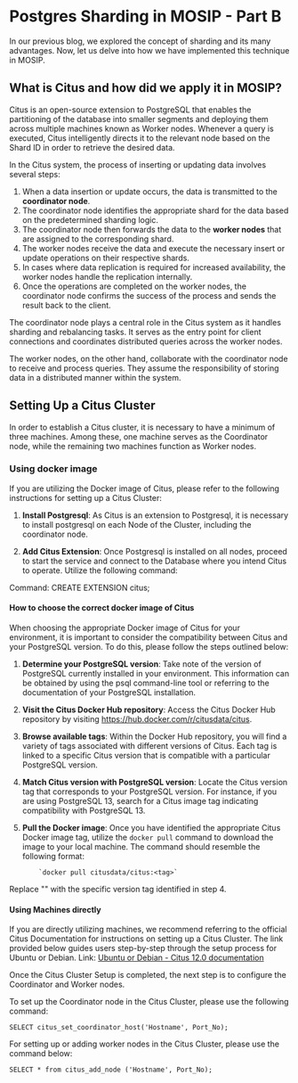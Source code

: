 # Postgres Sharding in MOSIP - Part B

In our previous blog, we explored the concept of sharding and its many advantages. Now, let us delve into how we have implemented this technique in MOSIP.


## What is Citus and how did we apply it in MOSIP?


Citus is an open-source extension to PostgreSQL that enables the partitioning of the database into smaller segments and deploying them across multiple machines known as Worker nodes. Whenever a query is executed, Citus intelligently directs it to the relevant node based on the Shard ID in order to retrieve the desired data. 

In the Citus system, the process of inserting or updating data involves several steps:

1. When a data insertion or update occurs, the data is transmitted to the **coordinator node**.
2. The coordinator node identifies the appropriate shard for the data based on the predetermined sharding logic.
3. The coordinator node then forwards the data to the **worker nodes** that are assigned to the corresponding shard.
4. The worker nodes receive the data and execute the necessary insert or update operations on their respective shards.
5. In cases where data replication is required for increased availability, the worker nodes handle the replication internally.
6. Once the operations are completed on the worker nodes, the coordinator node confirms the success of the process and sends the result back to the client.

The coordinator node plays a central role in the Citus system as it handles sharding and rebalancing tasks. It serves as the entry point for client connections and coordinates distributed queries across the worker nodes.

The worker nodes, on the other hand, collaborate with the coordinator node to receive and process queries. They assume the responsibility of storing data in a distributed manner within the system.


## Setting Up a Citus Cluster

In order to establish a Citus cluster, it is necessary to have a minimum of three machines. Among these, one machine serves as the Coordinator node, while the remaining two machines function as Worker nodes.

### Using docker image

If you are utilizing the Docker image of Citus, please refer to the following instructions for setting up a Citus Cluster:

1. **Install Postgresql**: As Citus is an extension to Postgresql, it is necessary to install postgresql on each Node of the Cluster, including the coordinator node.

2. **Add Citus Extension**: Once Postgresql is installed on all nodes, proceed to start the service and connect to the Database where you intend Citus to operate. Utilize the following command:

Command: CREATE EXTENSION citus;

#### How to choose the correct docker image of Citus

When choosing the appropriate Docker image of Citus for your environment, it is important to consider the compatibility between Citus and your PostgreSQL version. To do this, please follow the steps outlined below:

1. **Determine your PostgreSQL version**: Take note of the version of PostgreSQL currently installed in your environment. This information can be obtained by using the psql command-line tool or referring to the documentation of your PostgreSQL installation.

2. **Visit the Citus Docker Hub repository**: Access the Citus Docker Hub repository by visiting https://hub.docker.com/r/citusdata/citus.

3. **Browse available tags**: Within the Docker Hub repository, you will find a variety of tags associated with different versions of Citus. Each tag is linked to a specific Citus version that is compatible with a particular PostgreSQL version.

4. **Match Citus version with PostgreSQL version**: Locate the Citus version tag that corresponds to your PostgreSQL version. For instance, if you are using PostgreSQL 13, search for a Citus image tag indicating compatibility with PostgreSQL 13.

5. **Pull the Docker image**: Once you have identified the appropriate Citus Docker image tag, utilize the `docker pull` command to download the image to your local machine. The command should resemble the following format:

           `docker pull citusdata/citus:<tag>`

Replace "<tag>" with the specific version tag identified in step 4.

#### Using Machines directly

If you are directly utilizing machines, we recommend referring to the official Citus Documentation for instructions on setting up a Citus Cluster. The link provided below guides users step-by-step through the setup process for Ubuntu or Debian.
Link: [Ubuntu or Debian - Citus 12.0 documentation](https://docs.citusdata.com/en/stable/installation/multi_node_debian.html)

Once the Citus Cluster Setup is completed, the next step is to configure the Coordinator and Worker nodes.

To set up the Coordinator node in the Citus Cluster, please use the following command:

`SELECT citus_set_coordinator_host('Hostname', Port_No);`

For setting up or adding worker nodes in the Citus Cluster, please use the command below:

`SELECT * from citus_add_node ('Hostname', Port_No);`
